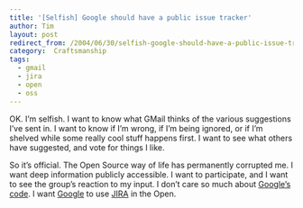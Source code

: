 ```yaml
---
title: '[Selfish] Google should have a public issue tracker'
author: Tim
layout: post
redirect_from: /2004/06/30/selfish-google-should-have-a-public-issue-tracker/
category:  Craftsmanship
tags:
  - gmail
  - jira
  - open
  - oss
---
```

OK. I&#8217;m selfish. I want to know what GMail thinks of the various suggestions I&#8217;ve sent in. I want to know if I&#8217;m wrong, if I&#8217;m being ignored, or if I&#8217;m shelved while some really cool stuff happens first. I want to see what others have suggested, and vote for things I like.

So it&#8217;s official. The Open Source way of life has permanently corrupted me. I want deep information publicly accessible. I want to participate, and I want to see the group&#8217;s reaction to my input. I don&#8217;t care so much about [Google&#8217;s code][1]. I want [Google][2] to use [JIRA][3] in the Open.

 [1]: http://slashdot.org/articles/04/06/22/1344203.shtml?tid=126&tid=217&tid=95
 [2]: http://www.google.com
 [3]: http://atlassian.com/software/jira/
